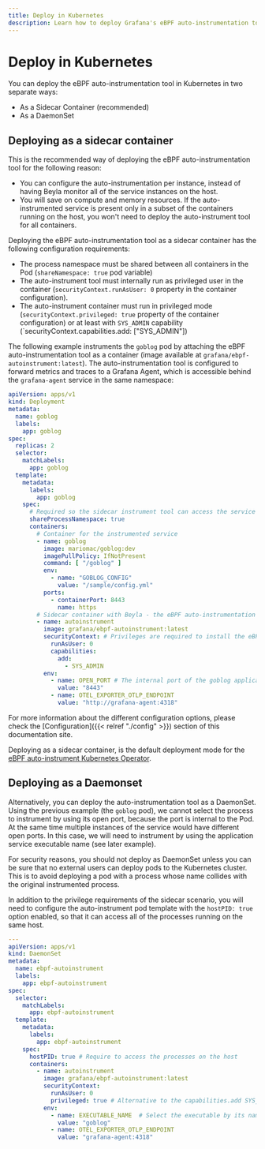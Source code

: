 ```yaml
---
title: Deploy in Kubernetes
description: Learn how to deploy Grafana's eBPF auto-instrumentation tool in Kubernetes.
---
```


# Deploy in Kubernetes

You can deploy the eBPF auto-instrumentation tool in Kubernetes in two separate ways:

* As a Sidecar Container (recommended)
* As a DaemonSet

## Deploying as a sidecar container

This is the recommended way of deploying the eBPF auto-instrumentation tool for the following reason:

* You can configure the auto-instrumentation per instance, instead of having
  Beyla monitor all of the service instances on the host.
* You will save on compute and memory resources. If the auto-instrumented service is present only in a subset
  of the containers running on the host, you won't need to deploy the auto-instrument tool for all containers.

Deploying the eBPF auto-instrumentation tool as a sidecar container has the following configuration
requirements:

* The process namespace must be shared between all containers in the Pod (`shareNamespace: true`
  pod variable)
* The auto-instrument tool must internally run as privileged user in the container
  (`securityContext.runAsUser: 0` property in the container configuration).
* The auto-instrument container must run in privileged mode (`securityContext.privileged: true` property of the
  container configuration) or at least with `SYS_ADMIN` capability (`securityContext.capabilities.add: ["SYS_ADMIN"])

The following example instruments the `goblog` pod by attaching the eBPF auto-instrumentation tool
as a container (image available at `grafana/ebpf-autoinstrument:latest`). The
auto-instrumentation tool is configured to forward metrics and traces to a Grafana Agent,
which is accessible behind the `grafana-agent` service in the same namespace: 

```yaml
apiVersion: apps/v1
kind: Deployment
metadata:
  name: goblog
  labels:
    app: goblog
spec:
  replicas: 2
  selector:
    matchLabels:
      app: goblog
  template:
    metadata:
      labels:
        app: goblog
    spec:
      # Required so the sidecar instrument tool can access the service process
      shareProcessNamespace: true
      containers:
        # Container for the instrumented service
        - name: goblog
          image: mariomac/goblog:dev
          imagePullPolicy: IfNotPresent
          command: [ "/goblog" ]
          env:
            - name: "GOBLOG_CONFIG"
              value: "/sample/config.yml"
          ports:
            - containerPort: 8443
              name: https
        # Sidecar container with Beyla - the eBPF auto-instrumentation tool
        - name: autoinstrument
          image: grafana/ebpf-autoinstrument:latest
          securityContext: # Privileges are required to install the eBPF probes
            runAsUser: 0
            capabilities:
              add:
                - SYS_ADMIN
          env:
            - name: OPEN_PORT # The internal port of the goblog application container
              value: "8443"
            - name: OTEL_EXPORTER_OTLP_ENDPOINT
              value: "http://grafana-agent:4318"
```

For more information about the different configuration options, please check the
[Configuration]({{< relref "./config" >}}) section of this documentation site.

Deploying as a sidecar container, is the default deployment mode for the
[eBPF auto-instrument Kubernetes Operator](https://github.com/grafana/ebpf-autoinstrument-operator).

## Deploying as a Daemonset

Alternatively, you can deploy the auto-instrumentation tool as a DaemonSet. Using the
previous example (the `goblog` pod), we cannot select the process to instrument by using
its open port, because the port is internal to the Pod. At the same time multiple instances of the
service would have different open ports. In this case, we will need to instrument by
using the application service executable name (see later example).

For security reasons, you should not deploy as DaemonSet unless you can be sure
that no external users can deploy pods to the Kubernetes cluster. This is to avoid
deploying a pod with a process whose name collides with the original instrumented
process.

In addition to the privilege requirements of the sidecar scenario,
you will need to configure the auto-instrument pod template with the `hostPID: true`
option enabled, so that it can access all of the processes running on the same host.

```yaml
---
apiVersion: apps/v1
kind: DaemonSet
metadata:
  name: ebpf-autoinstrument
  labels:
    app: ebpf-autoinstrument
spec:
  selector:
    matchLabels:
      app: ebpf-autoinstrument
  template:
    metadata:
      labels:
        app: ebpf-autoinstrument
    spec:
      hostPID: true # Require to access the processes on the host
      containers:
        - name: autoinstrument
          image: grafana/ebpf-autoinstrument:latest
          securityContext:
            runAsUser: 0
            privileged: true # Alternative to the capabilities.add SYS_ADMIN setting
          env:
            - name: EXECUTABLE_NAME  # Select the executable by its name instead of OPEN_PORT
              value: "goblog"
            - name: OTEL_EXPORTER_OTLP_ENDPOINT
              value: "grafana-agent:4318"
```

